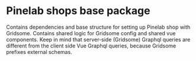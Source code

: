 # Pinelab shops base package
Contains dependencies and base structure for setting up Pinelab shop with Gridsome. 
Contains shared logic for Gridsome config and shared vue components. 
Keep in mind that server-side (Gridsome) Graphql queries are different from the client side Vue Graphql queries, 
because Gridsome prefixes external schemas.